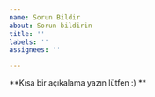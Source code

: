 ```yaml
---
name: Sorun Bildir
about: Sorun bildirin
title: ''
labels: ''
assignees: ''

---
```


**Kısa bir açıkalama yazın lütfen :) **

